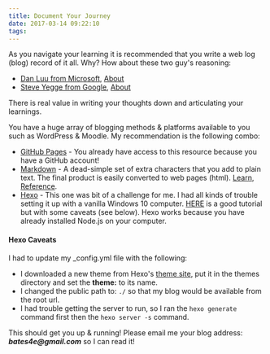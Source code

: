 ```yaml
---
title: Document Your Journey
date: 2017-03-14 09:22:10
tags:
---
```


As you navigate your learning it is recommended that you write a web log (blog) record of it all. Why? How about these two guy's reasoning:

* [Dan Luu from Microsoft](https://twitter.com/danluu/status/806223533181468672), [About](https://www.linkedin.com/in/danluu/)
* [Steve Yegge from Google](https://sites.google.com/site/steveyegge2/you-should-write-blogs), [About](https://en.wikipedia.org/wiki/Steve_Yegge)

There is real value in writing your thoughts down and articulating your learnings.

You have a huge array of blogging methods & platforms available to you such as WordPress & Moodle. My recommendation is the following combo:

* [GitHub Pages](https://pages.github.com/) - You already have access to this resource because you have a GitHub account!
* [Markdown](https://en.wikipedia.org/wiki/Markdown) - A dead-simple set of extra characters that you add to plain text. The final product is easily converted to web pages (html). [Learn](http://www.markdowntutorial.com/), [Reference](https://guides.github.com/pdfs/markdown-cheatsheet-online.pdf).
* [Hexo](hexo.io) - This one was bit of a challenge for me. I had all kinds of trouble setting it up with a vanilla Windows 10 computer. [HERE](https://malekbenz.com/blog/2016/09/10/Create-Host-Blog-for-free-with-Hexo-Github) is a good tutorial but with some caveats (see below). Hexo works because you have already installed Node.js on your computer.

#### Hexo Caveats

I had to update my _config.yml file with the following:
* I downloaded a new theme from Hexo's [theme site](https://hexo.io/themes/), put it in the themes directory and set the **theme:** to its name.
* I changed the public path to:  ```./``` so that my blog would be available from the root url.
* I had trouble getting the server to run, so I ran the ```hexo generate``` command first then the ```hexo server -s``` command.

This should get you up & running! Please email me your blog address:  **_bates4e@gmail.com_** so I can read it!